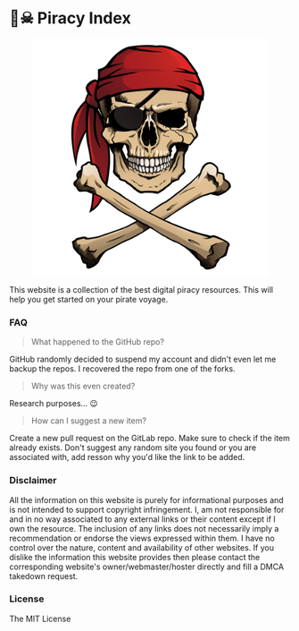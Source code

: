# 🏴☠ Piracy Index



<figure><img src=".gitbook/assets/pirate.svg" alt=""><figcaption></figcaption></figure>







This website is a collection of the best digital piracy resources. This will help you get started on your pirate voyage.

### FAQ

> What happened to the GitHub repo?

GitHub randomly decided to suspend my account and didn't even let me backup the repos. I recovered the repo from one of the forks.

> Why was this even created?

Research purposes... :wink:

> How can I suggest a new item?

Create a new pull request on the GitLab repo. Make sure to check if the item already exists. Don't suggest any random site you found or you are associated with, add resson why you'd like the link to be added.

### Disclaimer

All the information on this website is purely for informational purposes and is not intended to support copyright infringement. I, am not responsible for and in no way associated to any external links or their content except if I own the resource. The inclusion of any links does not necessarily imply a recommendation or endorse the views expressed within them. I have no control over the nature, content and availability of other websites. If you dislike the information this website provides then please contact the corresponding website's owner/webmaster/hoster directly and fill a DMCA takedown request.

### License

The MIT License
